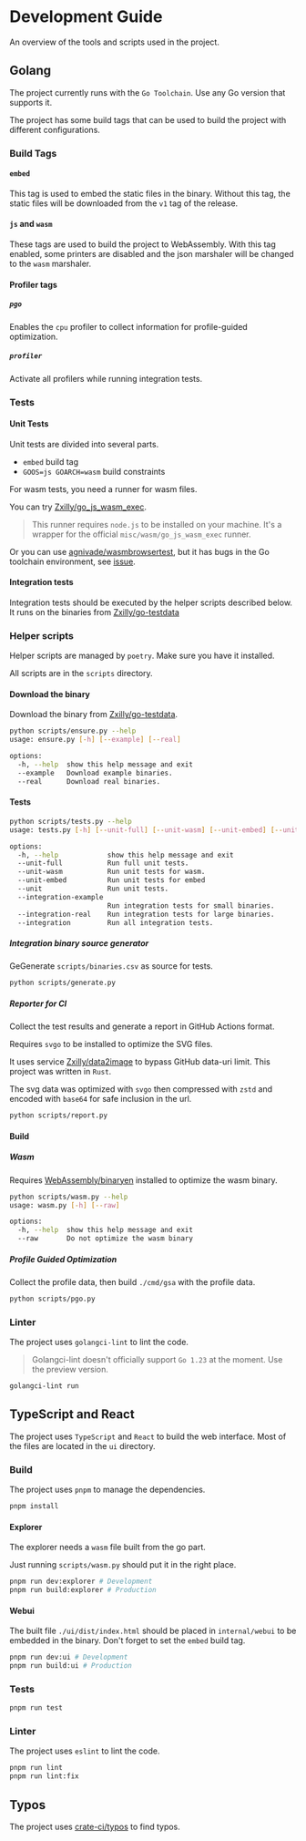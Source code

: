 # Development Guide

An overview of the tools and scripts used in the project.

## Golang

The project currently runs with the `Go Toolchain`. Use any Go version that supports it.

The project has some build tags that can be used to build the project with different configurations.

### Build Tags

#### `embed`

This tag is used to embed the static files in the binary. Without this tag, the static files will be downloaded
from the `v1` tag of the release.

#### `js` and `wasm`

These tags are used to build the project to WebAssembly. With this tag enabled, some printers are disabled and the
json marshaler will be changed to the `wasm` marshaler.

#### Profiler tags

##### `pgo`

Enables the `cpu` profiler to collect information for profile-guided optimization.

##### `profiler`

Activate all profilers while running integration tests.

### Tests

#### Unit Tests

Unit tests are divided into several parts.

- `embed` build tag
- `GOOS=js GOARCH=wasm` build constraints

For wasm tests, you need a runner for wasm files.

You can try [Zxilly/go_js_wasm_exec](https://github.com/Zxilly/go_js_wasm_exec).

> This runner requires `node.js` to be installed on your machine. It's a wrapper for the official `misc/wasm/go_js_wasm_exec` runner.

Or you can use [agnivade/wasmbrowsertest](https://github.com/agnivade/wasmbrowsertest),
but it has bugs in the Go toolchain environment, see [issue](https://github.com/agnivade/wasmbrowsertest/issues/61).

#### Integration tests

Integration tests should be executed by the helper scripts described below.
It runs on the binaries from [Zxilly/go-testdata](https://github.com/Zxilly/go-testdata)

### Helper scripts

Helper scripts are managed by `poetry`. Make sure you have it installed.

All scripts are in the `scripts` directory.

#### Download the binary

Download the binary from [Zxilly/go-testdata](https://github.com/Zxilly/go-testdata).

```bash
python scripts/ensure.py --help
usage: ensure.py [-h] [--example] [--real]

options:
  -h, --help  show this help message and exit
  --example   Download example binaries.
  --real      Download real binaries.
```

#### Tests

```bash
python scripts/tests.py --help
usage: tests.py [-h] [--unit-full] [--unit-wasm] [--unit-embed] [--unit] [--integration-example] [--integration-real] [--integration]

options:
  -h, --help            show this help message and exit
  --unit-full           Run full unit tests.
  --unit-wasm           Run unit tests for wasm.
  --unit-embed          Run unit tests for embed
  --unit                Run unit tests.
  --integration-example
                        Run integration tests for small binaries.
  --integration-real    Run integration tests for large binaries.
  --integration         Run all integration tests.
```

##### Integration binary source generator

GeGenerate `scripts/binaries.csv` as source for tests.

```bash
python scripts/generate.py
```

##### Reporter for CI

Collect the test results and generate a report in GitHub Actions format.

Requires `svgo` to be installed to optimize the SVG files.

It uses service [Zxilly/data2image](https://github.com/Zxilly/data2image) to bypass
GitHub data-uri limit. This project was written in `Rust`.

The svg data was optimized with `svgo` then compressed with `zstd` and encoded with `base64`
for safe inclusion in the url.

```bash
python scripts/report.py
```

#### Build

##### Wasm

Requires [WebAssembly/binaryen](https://github.com/WebAssembly/binaryen) installed to optimize the wasm binary.

```bash
python scripts/wasm.py --help
usage: wasm.py [-h] [--raw]

options:
  -h, --help  show this help message and exit
  --raw       Do not optimize the wasm binary
```

##### Profile Guided Optimization

Collect the profile data, then build `./cmd/gsa` with the profile data.

```bash
python scripts/pgo.py
```

### Linter

The project uses `golangci-lint` to lint the code.

> Golangci-lint doesn't officially support `Go 1.23` at the moment. Use the preview version.

```bash
golangci-lint run
```

## TypeScript and React

The project uses `TypeScript` and `React` to build the web interface.
Most of the files are located in the `ui` directory.

### Build

The project uses `pnpm` to manage the dependencies.

```bash
pnpm install
```

#### Explorer

The explorer needs a `wasm` file built from the go part.

Just running `scripts/wasm.py` should put it in the right place.

```bash
pnpm run dev:explorer # Development
pnpm run build:explorer # Production
```

#### Webui

The built file `./ui/dist/index.html` should be placed in `internal/webui` to be embedded in the binary.
Don't forget to set the `embed` build tag.

```bash
pnpm run dev:ui # Development
pnpm run build:ui # Production
```

### Tests

```bash
pnpm run test
```

### Linter

The project uses `eslint` to lint the code.

```bash
pnpm run lint
pnpm run lint:fix
```

## Typos

The project uses [crate-ci/typos](https://github.com/crate-ci/typos) to find typos.

